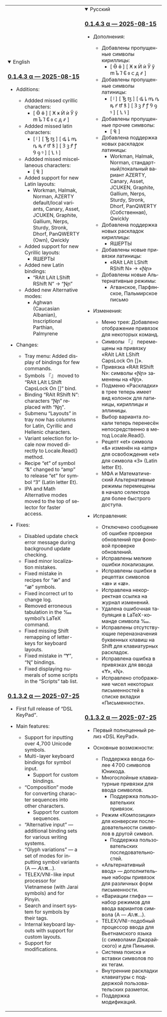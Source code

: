 <table>
<tr>
<td>
<details open lang="en">
<summary>English</summary>

### [0.1.4.3 α — 2025-08-15](https://github.com/DemerNkardaz/DSL-KeyPad/releases/tag/0.1.4.3)

- Additions:

  - Addded missed cyrillic characters:
    - [ Ӫ ӫ ] [ Ӿ ӿ Ѝ ѝ Ӳ ӳ ᲅ ᲆ ᲄ ᲀ ᲂ ᲃ ᲁ ҂ ]
  - Addded missed latin characters:
    - [ ᶴ ] [ Ꜩ ꜩ ] [ ꝱ ꝲ ꝳ ꝴ ꝶ ꝵ ꝷ ꝸ ] [ Ꝫ ꝫ Ꝭ ꝭ Ꝯ ꝯ ꝰ ] [ Ꝇ ꝇ ]
  - Addded missed miscellaneous characters:
    - [ ₠ ]
  - Added support for new Latin layouts:
    - Workman, Halmak, Norman, AZERTY default/local variants, Canary, Asset, JCUKEN, Graphite, Gallium, Nerps, Sturdy, Stronk, Dhorf, PanQWERTY (Own), Qwickly
  - Added support for new Cyrillic layouts:
    - ЯШЕРТЫ
  - Added new Latin bindings:
    - “RAlt LAlt LShift RShift N” → “Ɲɲ”
  - Added new Alternative modes:
    - Aghwan (Caucasian Albanian), Inscriptional Parthian, Palmyrene

- Changes:

  - Tray menu: Added display of bindings for few commands.
  - Symbols 『』 moved to “RAlt LAlt LShift CapsLock On []” bind.
  - Binding “RAlt RShift N”: characters “Ɲɲ” replaced with “Ŋŋ”.
  - Submenu “Layouts” in tray now has columns for Latin, Cyrillic and Hellenic characters.
  - Variant selection for locale now moved directly to Locale.Read() method.
  - Recipe “et” of symbol “&” changed to “amp” to release “et” for symbol “Ꝫ” (Latin letter Et).
  - IPA and Math Alternative modes moved to the top of selector for faster access.

- Fixes:

  - Disabled update check error message during background update checking.
  - Fixed minor localization mistakes.
  - Fixed mistake in recipes for “ꭂ” and “ꭁ” symbols.
  - Fixed incorrect url to change log.
  - Removed erroneous tabulation in the ‱ symbol’s LaTeX command.
  - Fixed missing Shift remapping of letter-keys for keyboard layouts.
  - Fixed mistake in “Ɏ”, “Ꞑ” bindings.
  - Fixed displaying numerals of some scripts in the “Scripts” tab list.

### [0.1.3.2 α — 2025-07-25](https://github.com/DemerNkardaz/DSL-KeyPad/releases/tag/0.1.3.2)

- First full release of “DSL KeyPad”.

- Main features:

  - Support for inputting over 4,700 Unicode symbols.
  - Multi-layer keyboard bindings for symbol input.
    - Support for custom bindings.
  - “Composition” mode for converting character sequences into other characters.
    - Support for custom sequences.
  - “Alternative input” — additional binding sets for various writing systems.
  - “Glyph variations” — a set of modes for inputting symbol variants (A — 𝐴𝙰𝕬…).
  - TELEX/VNI-like input processor for Vietnamese (with Jarai symbols) and for Pinyin.
  - Search and insert system for symbols by their tags.
  - Internal keyboard layouts with support for custom layouts.
  - Support for modifications.

</details>
</td>
<td>
<details open lang="ru">
<summary>Русский</summary>

### [0.1.4.3 α — 2025-08-15](https://github.com/DemerNkardaz/DSL-KeyPad/releases/tag/0.1.4.3)

- Дополнения:

  - Добавлены пропущенные символы кириллицы:
    - [ Ӫ ӫ ] [ Ӿ ӿ Ѝ ѝ Ӳ ӳ ᲅ ᲆ ᲄ ᲀ ᲂ ᲃ ᲁ ҂ ]
  - Добавлены пропущенные символы латиницы:
    - [ ᶴ ] [ Ꜩ ꜩ ] [ ꝱ ꝲ ꝳ ꝴ ꝶ ꝵ ꝷ ꝸ ] [ Ꝫ ꝫ Ꝭ ꝭ Ꝯ ꝯ ꝰ ] [ Ꝇ ꝇ ]
  - Добавлены пропущенные прочие символы:
    - [ ₠ ]
  - Добавлена поддержка новых раскладок латиницы:
    - Workman, Halmak, Norman, стандартный/локальный вариант AZERTY, Canary, Asset, JCUKEN, Graphite, Gallium, Nerps, Sturdy, Stronk, Dhorf, PanQWERTY (Собственная), Qwickly
  - Добавлена поддержка новых раскладок кириллицы:
    - ЯШЕРТЫ
  - Добавлены новые привязки латиницы:
    - «RAlt LAlt LShift RShift N» → «Ɲɲ»
  - Добавлены новые Альтернативные режимы:
    - Агванское, Парфянское, Пальмирское письмо

- Изменения:

  - Меню трея: Добавлено отображение привязок для некоторых команд.
  - Символы 『』 перемещены на привязку «RAlt LAlt LShift CapsLock On []».
  - Привязка «RAlt RShift N»: символы «Ɲɲ» заменены на «Ŋŋ».
  - Подменю «Раскладки» в трее теперь имеет вид колонок для латиницы, кириллицы и эллиницы.
  - Выбор варианта локали теперь перенесён непосредственно в метод Locale.Read().
  - Рецепт «et» символа «&» изменён на «amp» для освобождения «et» для символа «Ꝫ» (Latin letter Et).
  - МФА и Математический Альтернативные режимы перемещены в начало селектора для более быстрого доступа.

- Исправления:

  - Отключено сообщение об ошибке проверки обновлений при фоновой проверке обновлений.
  - Исправлены мелкие ошибки локализации.
  - Исправлены ошибки в рецептах символов «ꭂ» и «ꭁ».
  - Исправлена некорректная ссылка на журнал изменений.
  - Удалена ошибочная табуляция в LaTeX-команде символа ‱.
  - Исправлены отсутствующие переназначения буквенных клавиш на Shift для клавиатурных раскладок.
  - Исправлена ошибка в привязках для ввода «Ɏ», «Ꞑ».
  - Исправлено отображение чисел некоторых письменностей в списке вкладки «Письменности».

### [0.1.3.2 α — 2025-07-25](https://github.com/DemerNkardaz/DSL-KeyPad/releases/tag/0.1.3.2)

- Первый полноценный релиз «DSL KeyPad».

- Основные возможности:

  - Поддержка ввода более 4 700 символов Юникода.
  - Многослойные клавиатурные привязки для ввода символов.
    - Поддержка пользовательких привязок.
  - Режим «Композиции» для конверсии последовательности символов в другой символ.
    - Поддержка пользовательских последовательностей.
  - «Альтернативный ввод» — дополнительные наборы привязок для различных форм письменности.
  - «Вариации глифа» — набор режимов для ввода вариантов символа (A — 𝐴𝙰𝕬…).
  - TELEX/VNI-подобный процессор ввода для Вьетнамского языка (с символами Джарайского) и для Пиньиня.
  - Система поиска и вставки символов по их тегам.
  - Внутренние раскладки клавиатуры с поддержкой пользовательских разметок.
  - Поддержка модификаций.

</details>
</td>
</tr>
</table>
